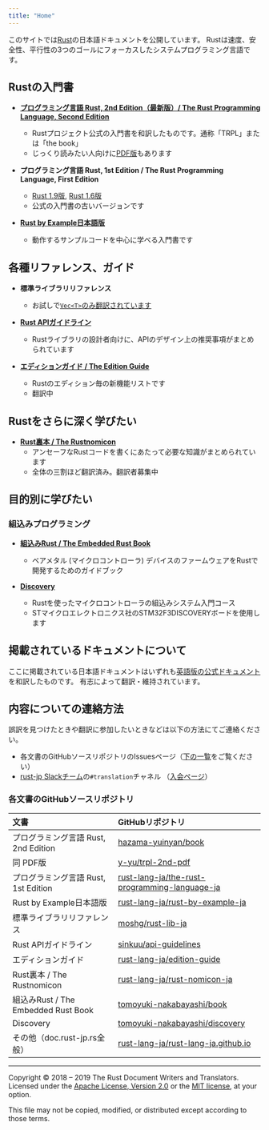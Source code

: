 ```yaml
---
title: "Home"
---
```


このサイトでは[Rust][rust-lang]の日本語ドキュメントを公開しています。
Rustは速度、安全性、平行性の3つのゴールにフォーカスしたシステムプログラミング言語です。

## Rustの入門書

- [**プログラミング言語 Rust, 2nd Edition（最新版）/ The Rust Programming Language, Second Edition**][trpl2]
  * Rustプロジェクト公式の入門書を和訳したものです。通称「TRPL」または「the book」
  * じっくり読みたい人向けに[PDF版][trpl2-pdf]もあります

- **プログラミング言語 Rust, 1st Edition / The Rust Programming Language, First Edition**
  * [Rust 1.9版][trpl1-1.9], [Rust 1.6版][trpl1-1.6]
  * 公式の入門書の古いバージョンです

- [**Rust by Example日本語版**][rbe]
  * 動作するサンプルコードを中心に学べる入門書です


## 各種リファレンス、ガイド

- **標準ライブラリリファレンス**
  * お試しで[`Vec<T>`のみ翻訳されています][std-vec]

- [**Rust APIガイドライン**][api-guidelines]
  * Rustライブラリの設計者向けに、APIのデザイン上の推奨事項がまとめられています

- [**エディションガイド / The Edition Guide**][edition-guide]
  * Rustのエディション毎の新機能リストです
  * 翻訳中


## Rustをさらに深く学びたい

- [**Rust裏本 / The Rustnomicon**][nomicon]
  * アンセーフなRustコードを書くにあたって必要な知識がまとめられています
  * 全体の三割ほど翻訳済み。翻訳者募集中


## 目的別に学びたい

### 組込みプログラミング

- [**組込みRust / The Embedded Rust Book**][embedded-book]
  * ベアメタル (マイクロコントローラ) デバイスのファームウェアをRustで開発するためのガイドブック

- [**Discovery**][embedded-discovery]
  * Rustを使ったマイクロコントローラの組込みシステム入門コース
  * STマイクロエレクトロニクス社のSTM32F3DISCOVERYボードを使用します


## 掲載されているドキュメントについて

ここに掲載されている日本語ドキュメントはいずれも[英語版の公式ドキュメント](https://doc.rust-lang.org/)を和訳したものです。
有志によって翻訳・維持されています。

[rust-lang]: https://www.rust-lang.org/ja-JP/
[trpl2]: https://doc.rust-jp.rs/book/second-edition/
[trpl2-pdf]: https://y-yu.github.io/trpl-2nd-pdf/book.pdf
[trpl1-1.9]: https://doc.rust-jp.rs/the-rust-programming-language-ja/1.9/book/
[trpl1-1.6]: https://doc.rust-jp.rs/the-rust-programming-language-ja/1.6/book/
[rbe]: https://doc.rust-jp.rs/rust-by-example-ja/
[std-vec]: https://moshg.github.io/rust-lib-doc-ja/std/vec/
[api-guidelines]: https://sinkuu.github.io/api-guidelines/
[edition-guide]: https://doc.rust-jp.rs/edition-guide/
[nomicon]: https://doc.rust-jp.rs/rust-nomicon-ja/
[embedded-book]: https://tomoyuki-nakabayashi.github.io/book/
[embedded-discovery]: https://tomoyuki-nakabayashi.github.io/discovery/


## 内容についての連絡方法

誤訳を見つけたときや翻訳に参加したいときなどは以下の方法にてご連絡ください。

- 各文書のGitHubソースリポジトリのIssuesページ（[下の一覧](#各文書のgithubソースリポジトリ)をご覧ください）
- [rust-jp Slackチーム][slack]の`#translation`チャネル （[入会ページ][slack-reg]）

[slack]: https://rust-jp.slack.com
[slack-reg]: http://rust-jp.herokuapp.com


### 各文書のGitHubソースリポジトリ

| 文書 | GitHubリポジトリ |
|:--- |:--- |
| プログラミング言語 Rust, 2nd Edition | [hazama-yuinyan/book][gh-trpl2] |
| 同 PDF版 | [y-yu/trpl-2nd-pdf][gh-trpl2-pdf] |
| プログラミング言語 Rust, 1st Edition | [rust-lang-ja/the-rust-programming-language-ja][gh-trpl1] |
| Rust by Example日本語版 | [rust-lang-ja/rust-by-example-ja][gh-rbe] |
| 標準ライブラリリファレンス | [moshg/rust-lib-ja][gh-std] |
| Rust APIガイドライン | [sinkuu/api-guidelines][gh-api-guidelines] |
| エディションガイド | [rust-lang-ja/edition-guide][gh-edition-guide] |
| Rust裏本 / The Rustnomicon | [rust-lang-ja/rust-nomicon-ja][gh-nomicon] |
| 組込みRust / The Embedded Rust Book | [tomoyuki-nakabayashi/book][gh-embedded-book] |
| Discovery | [tomoyuki-nakabayashi/discovery][gh-embedded-discovery] |
| その他（doc.rust-jp.rs全般） | [rust-lang-ja/rust-lang-ja.github.io][gh-org] |

[gh-trpl2]: https://github.com/hazama-yuinyan/book
[gh-trpl2-pdf]: https://github.com/y-yu/trpl-2nd-pdf
[gh-trpl1]: https://github.com/rust-lang-ja/the-rust-programming-language-ja
[gh-rbe]: https://github.com/rust-lang-ja/rust-by-example-ja
[gh-std]: https://github.com/moshg/rust-lib-ja
[gh-api-guidelines]: https://github.com/sinkuu/api-guidelines
[gh-edition-guide]: https://github.com/rust-lang-ja/edition-guide
[gh-nomicon]: https://github.com/rust-lang-ja/rust-nomicon-ja
[gh-embedded-book]: https://github.com/tomoyuki-nakabayashi/book
[gh-embedded-discovery]: https://github.com/tomoyuki-nakabayashi/discovery
[gh-org]: https://github.com/rust-lang-ja/rust-lang-ja.github.io


* * *

Copyright &copy; 2018 &ndash; 2019 The Rust Document Writers and Translators. Licensed under
the [Apache License, Version 2.0](http://www.apache.org/licenses/LICENSE-2.0) or
the [MIT license](https://opensource.org/licenses/MIT), at your option.

This file may not be copied, modified, or distributed except according to those terms.

